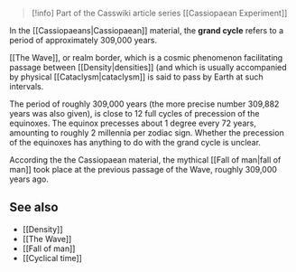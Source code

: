 
> [!info] Part of the Casswiki article series [[Cassiopaean Experiment]]

In the [[Cassiopaeans|Cassiopaean]] material, the **grand cycle** refers to a period of approximately 309,000 years.

[[The Wave]], or realm border, which is a cosmic phenomenon facilitating passage between [[Density|densities]] (and which is usually accompanied by physical [[Cataclysm|cataclysm]] is said to pass by Earth at such intervals.

The period of roughly 309,000 years (the more precise number 309,882 years was also given), is close to 12 full cycles of precession of the equinoxes. The equinox precesses about 1 degree every 72 years, amounting to roughly 2 millennia per zodiac sign. Whether the precession of the equinoxes has anything to do with the grand cycle is unclear.

According the the Cassiopaean material, the mythical [[Fall of man|fall of man]] took place at the previous passage of the Wave, roughly 309,000 years ago.

See also
--------

*   [[Density]]
*   [[The Wave]]
*   [[Fall of man]]
*   [[Cyclical time]]
